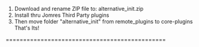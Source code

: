 
1. Download and rename ZIP file to: alternative_init.zip
2. Install thru Jomres Third Party plugins
3. Then move folder "alternative_init" from remote_plugins to core-plugins
That's Its!

==============================================
